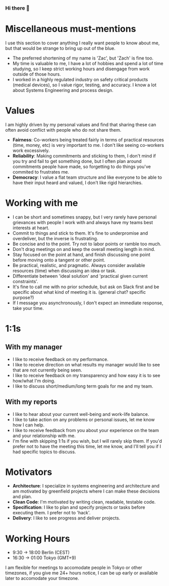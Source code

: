 ### Hi there 👋

# Miscellaneous must-mentions
I use this section to cover anything I really want people to know about me, but that would be strange to bring up out of the blue.

* The preferred shortening of my name is 'Zac', but 'Zach' is fine too.
* My time is valuable to me, I have a lot of hobbies and spend a lot of time studying, so I keep strict working hours and disengage from work outside of those hours.
* I worked in a highly regulated industry on safety critical products (medical devices), so I value rigor, testing, and accuracy. I know a lot about Systems Engineering and process design.

# Values
I am highly driven by my personal values and find that sharing these can often avoid conflict with people who do not share them.

* **Fairness**: Co-workers being treated fairly in terms of practical resources (time, money, etc) is very important to me. I don't like seeing co-workers work excessively.
* **Reliability**: Making commitments and sticking to them, I don't mind if you try and fail to get something done, but I often plan around commitments people have made, so forgetting to do things you've commited to frustrates me. 
* **Democracy**: I value a flat team structure and like everyone to be able to have their input heard and valued, I don't like rigid hierarchies.

# Working with me
* I can be short and sometimes snappy, but I very rarely have personal grievances with people I work with and always have my teams best interests at heart.
* Commit to things and stick to them. It's fine to underpromise and overdeliver, but the inverse is frustrating.
* Be concise and to the point. Try not to labor points or ramble too much.
* Don't drag meetings on and keep the overall meeting length in mind.
* Stay focused on the point at hand, and finish discussing one point before moving onto a tangent or other point.
* Be practical, realistic, and pragmatic. Always consider available resources (time) when discussing an idea or task.
* Differentiate between 'ideal solution' and 'practical given current constraints'.
* It's fine to call me with no prior schedule, but ask on Slack first and be specific about what kind of meeting it is. (general chat? specific purpose?)
* If I message you asynchronously, I don't expect an immediate response, take your time.

# 1:1s
## With my manager

* I like to receive feedback on my performance.
* I like to receive direction on what results my manager would like to see that are not currently being seen.
* I like to receive feedback on my transparency and how easy it is to see how/what I'm doing.
* I like to discuss short/medium/long term goals for me and my team.

## With my reports

* I like to hear about your current well-being and work-life balance.
* I like to take action on any problems or personal issues, let me know how I can help.
* I like to receive feedback from you about your experience on the team and your relationship with me.
* I'm fine with skipping 1:1s if you wish, but I will rarely skip them. If you'd prefer not to have the meeting this time, let me know, and I'll tell you if I had specific topics to discuss.

# Motivators

* **Architecture**: I specialize in systems engineering and architecture and am motivated by greenfield projects where I can make these decisions and plan.
* **Clean Code**: I'm motivated by writing clean, readable, testable code.
* **Specification**: I like to plan and specify projects or tasks before executing them. I prefer not to 'hack'.
* **Delivery**: I like to see progress and deliver projects.

# Working Hours
* 9:30 -> 18:00 Berlin (CEST)
* 16:30 -> 01:00 Tokyo (GMT+9)

I am flexible for meetings to accomodate people in Tokyo or other timezones, if you give me 24+ hours notice, I can be up early or available later to accomodate your timezone.

